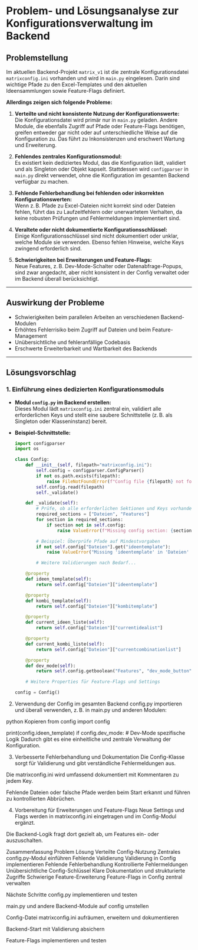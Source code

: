 # Problem- und Lösungsanalyse zur Konfigurationsverwaltung im Backend

## Problemstellung

Im aktuellen Backend-Projekt `matrix_v1` ist die zentrale Konfigurationsdatei `matrixconfig.ini` vorhanden und wird in `main.py` eingelesen. Darin sind wichtige Pfade zu den Excel-Templates und den aktuellen Ideensammlungen sowie Feature-Flags definiert.

**Allerdings zeigen sich folgende Probleme:**

1. **Verteilte und nicht konsistente Nutzung der Konfigurationswerte:**  
   Die Konfigurationsdatei wird primär nur in `main.py` geladen. Andere Module, die ebenfalls Zugriff auf Pfade oder Feature-Flags benötigen, greifen entweder gar nicht oder auf unterschiedliche Weise auf die Konfiguration zu. Das führt zu Inkonsistenzen und erschwert Wartung und Erweiterung.

2. **Fehlendes zentrales Konfigurationsmodul:**  
   Es existiert kein dediziertes Modul, das die Konfiguration lädt, validiert und als Singleton oder Objekt kapselt. Stattdessen wird `configparser` in `main.py` direkt verwendet, ohne die Konfiguration im gesamten Backend verfügbar zu machen.

3. **Fehlende Fehlerbehandlung bei fehlenden oder inkorrekten Konfigurationswerten:**  
   Wenn z. B. Pfade zu Excel-Dateien nicht korrekt sind oder Dateien fehlen, führt das zu Laufzeitfehlern oder unerwartetem Verhalten, da keine robusten Prüfungen und Fehlermeldungen implementiert sind.

4. **Veraltete oder nicht dokumentierte Konfigurationsschlüssel:**  
   Einige Konfigurationsschlüssel sind nicht dokumentiert oder unklar, welche Module sie verwenden. Ebenso fehlen Hinweise, welche Keys zwingend erforderlich sind.

5. **Schwierigkeiten bei Erweiterungen und Feature-Flags:**  
   Neue Features, z. B. Dev-Mode-Schalter oder Datenabfrage-Popups, sind zwar angedacht, aber nicht konsistent in der Config verwaltet oder im Backend überall berücksichtigt.

---

## Auswirkung der Probleme

- Schwierigkeiten beim parallelen Arbeiten an verschiedenen Backend-Modulen  
- Erhöhtes Fehlerrisiko beim Zugriff auf Dateien und beim Feature-Management  
- Unübersichtliche und fehleranfällige Codebasis  
- Erschwerte Erweiterbarkeit und Wartbarkeit des Backends  

---

## Lösungsvorschlag

### 1. Einführung eines dedizierten Konfigurationsmoduls

- **Modul `config.py` im Backend erstellen:**  
  Dieses Modul lädt `matrixconfig.ini` zentral ein, validiert alle erforderlichen Keys und stellt eine saubere Schnittstelle (z. B. als Singleton oder Klasseninstanz) bereit.

- **Beispiel-Schnittstelle:**

  ```python
  import configparser
  import os

  class Config:
      def __init__(self, filepath="matrixconfig.ini"):
          self.config = configparser.ConfigParser()
          if not os.path.exists(filepath):
              raise FileNotFoundError(f"Config file {filepath} not found.")
          self.config.read(filepath)
          self._validate()

      def _validate(self):
          # Prüfe, ob alle erforderlichen Sektionen und Keys vorhanden sind
          required_sections = ["Dateien", "Features"]
          for section in required_sections:
              if section not in self.config:
                  raise ValueError(f"Missing config section: {section}")

          # Beispiel: Überprüfe Pfade auf Mindestvorgaben
          if not self.config["Dateien"].get("ideentemplate"):
              raise ValueError("Missing 'ideentemplate' in 'Dateien' section")

          # Weitere Validierungen nach Bedarf...

      @property
      def ideen_template(self):
          return self.config["Dateien"]["ideentemplate"]

      @property
      def kombi_template(self):
          return self.config["Dateien"]["kombitemplate"]

      @property
      def current_ideen_liste(self):
          return self.config["Dateien"]["currentidealist"]

      @property
      def current_kombi_liste(self):
          return self.config["Dateien"]["currentcombinationlist"]

      @property
      def dev_mode(self):
          return self.config.getboolean("Features", "dev_mode_button", fallback=False)

      # Weitere Properties für Feature-Flags und Settings

  config = Config()
2. Verwendung der Config im gesamten Backend
config.py importieren und überall verwenden, z. B. in main.py und anderen Modulen:

python
Kopieren
from config import config

print(config.ideen_template)
if config.dev_mode:
    # Dev-Mode spezifische Logik
Dadurch gibt es eine einheitliche und zentrale Verwaltung der Konfiguration.

3. Verbesserte Fehlerbehandlung und Dokumentation
Die Config-Klasse sorgt für Validierung und gibt verständliche Fehlermeldungen aus.

Die matrixconfig.ini wird umfassend dokumentiert mit Kommentaren zu jedem Key.

Fehlende Dateien oder falsche Pfade werden beim Start erkannt und führen zu kontrollierten Abbrüchen.

4. Vorbereitung für Erweiterungen und Feature-Flags
Neue Settings und Flags werden in matrixconfig.ini eingetragen und im Config-Modul ergänzt.

Die Backend-Logik fragt dort gezielt ab, um Features ein- oder auszuschalten.

Zusammenfassung
Problem	Lösung
Verteilte Config-Nutzung	Zentrales config.py-Modul einführen
Fehlende Validierung	Validierung in Config implementieren
Fehlende Fehlerbehandlung	Kontrollierte Fehlermeldungen
Unübersichtliche Config-Schlüssel	Klare Dokumentation und strukturierte Zugriffe
Schwierige Feature-Erweiterung	Feature-Flags in Config zentral verwalten

Nächste Schritte
config.py implementieren und testen

main.py und andere Backend-Module auf config umstellen

Config-Datei matrixconfig.ini aufräumen, erweitern und dokumentieren

Backend-Start mit Validierung absichern

Feature-Flags implementieren und testen
